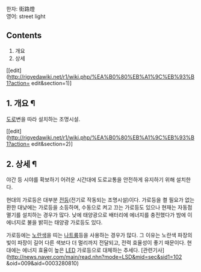 한자: 街路燈  
영어: street light

## Contents

    

1. 개요 
2. 상세 

[[edit](http://rigvedawiki.net/r1/wiki.php/%EA%B0%80%EB%A1%9C%EB%93%B1?action=
edit&section=1)]

## 1. 개요 ¶

[도로](%EB%8F%84%EB%A1%9C.md)변을 따라 설치하는 조명시설.

  

[[edit](http://rigvedawiki.net/r1/wiki.php/%EA%B0%80%EB%A1%9C%EB%93%B1?action=
edit&section=2)]

## 2. 상세 ¶

야간 등 시야를 확보하기 어려운 시간대에 도로교통을 안전하게 유지하기 위해 설치한다.

  

현대의 가로등은 대부분 [전등](%EC%A0%84%EB%93%B1.md)(전기로 작동되는 조명시설)이다. 가로등을 켤 필요가 없는 환한
대낮에는 가로등을 소등하며, 수동으로 켜고 끄는 가로등도 있으나 현재는 자동점멸기를 설치하는 경우가 많다. 낮에 태양광으로 배터리에 에너지를
충전했다가 밤에 이 에너지로 불을 밝히는 태양광 가로등도 있다.

  

가로등에는 [노란색](%EB%85%B8%EB%9E%80%EC%83%89.md)을 띠는
[나트륨](%EB%82%98%ED%8A%B8%EB%A5%A8.md)등을 사용하는 경우가 많다. 그 이유는 노란색 파장의 빛이 파장이
길어 다른 색보다 더 멀리까지 전달되고, 전력 효율성이 좋기 때문이다. 현대에는 에너지 효율이 높은 [LED](LED.md) 가로등으로
대체하는 추세다. [관련기사](http://news.naver.com/main/read.nhn?mode=LSD&mid=sec&sid1=102
&oid=009&aid=0003280810)

